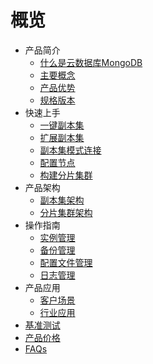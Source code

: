 # 概览


* 产品简介
    * [什么是云数据库MongoDB](/udb-mongodb/product/concept)
    * [主要概念](/udb-mongodb/product/terminology)
    * [产品优势](/udb-mongodb/product/superiority)
    * [规格版本](/udb-mongodb/product/version)
* 快速上手
    * [一键副本集](/udb-mongodb/quick/replicaset)
    * [扩展副本集](/udb-mongodb/quick/ex-replicaset)
    * [副本集模式连接](/udb-mongodb/quick/con-replicaset)
    * [配置节点](/udb-mongodb/quick/config)
    * [构建分片集群](/udb-mongodb/quick/cluster)
* 产品架构
    * [副本集架构](/udb-mongodb/architecture/replicaset)
    * [分片集群架构](/udb-mongodb/architecture/cluster)
* 操作指南
    * [实例管理](/udb-mongodb/guide/instance)
    * [备份管理](/udb-mongodb/guide/backup)
    * [配置文件管理](/udb-mongodb/guide/config)
    * [日志管理](/udb-mongodb/guide/log)
* 产品应用
    * [客户场景](/udb-mongodb/use/user)
    * [行业应用](/udb-mongodb/use/industry)
* [基准测试](/udb-mongodb/test)
* [产品价格](/udb-mongodb/price)
* [FAQs](/udb-mongodb/faqs)


